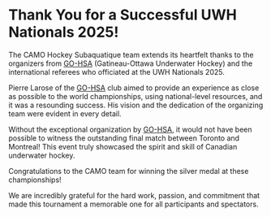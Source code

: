 # Thank You for a Successful UWH Nationals 2025!

The CAMO Hockey Subaquatique team extends its heartfelt thanks to the organizers from [GO-HSA](http://go-hsa.ca) (Gatineau-Ottawa Underwater Hockey) and the international referees who officiated at the UWH Nationals 2025.

Pierre Larose of the [GO-HSA](http://go-hsa.ca) club aimed to provide an experience as close as possible to the world championships, using national-level resources, and it was a resounding success. His vision and the dedication of the organizing team were evident in every detail.

Without the exceptional organization by [GO-HSA](http://go-hsa.ca), it would not have been possible to witness the outstanding final match between Toronto and Montreal! This event truly showcased the spirit and skill of Canadian underwater hockey.

Congratulations to the CAMO team for winning the silver medal at these championships!

We are incredibly grateful for the hard work, passion, and commitment that made this tournament a memorable one for all participants and spectators.
